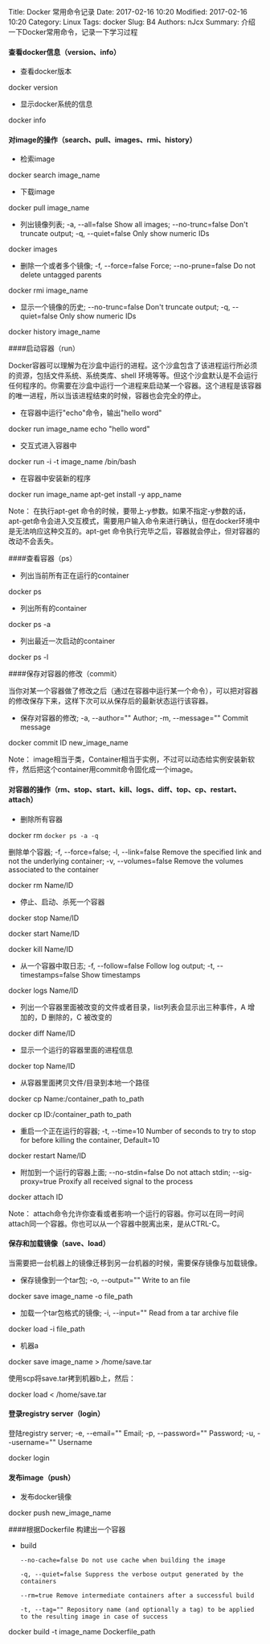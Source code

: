 Title: Docker 常用命令记录
Date: 2017-02-16 10:20
Modified: 2017-02-16 10:20
Category: Linux
Tags: docker
Slug: B4
Authors: nJcx
Summary: 介绍一下Docker常用命令，记录一下学习过程
#### 查看docker信息（version、info）

- 查看docker版本  

docker version 

- 显示docker系统的信息  

docker info  

#### 对image的操作（search、pull、images、rmi、history）

- 检索image  

docker search image_name  
  
-  下载image 

 docker pull image_name  
  
- 列出镜像列表; -a, --all=false Show all images; --no-trunc=false Don't truncate output; -q, --quiet=false Only show numeric IDs  

docker images  
  
- 删除一个或者多个镜像; -f, --force=false Force; --no-prune=false Do not delete untagged parents  

docker rmi image_name  
  
- 显示一个镜像的历史; --no-trunc=false Don't truncate output; -q, --quiet=false Only show numeric IDs  

docker history image_name 


####启动容器（run）

Docker容器可以理解为在沙盒中运行的进程。这个沙盒包含了该进程运行所必须的资源，包括文件系统、系统类库、shell 环境等等。但这个沙盒默认是不会运行任何程序的。你需要在沙盒中运行一个进程来启动某一个容器。这个进程是该容器的唯一进程，所以当该进程结束的时候，容器也会完全的停止。

- 在容器中运行"echo"命令，输出"hello word"  

docker run image_name echo "hello word"  
  
- 交互式进入容器中 
 
docker run -i -t image_name /bin/bash  
  
  
- 在容器中安装新的程序  

docker run image_name apt-get install -y app_name  

Note：  在执行apt-get 命令的时候，要带上-y参数。如果不指定-y参数的话，apt-get命令会进入交互模式，需要用户输入命令来进行确认，但在docker环境中是无法响应这种交互的。apt-get 命令执行完毕之后，容器就会停止，但对容器的改动不会丢失。

####查看容器（ps）

- 列出当前所有正在运行的container  

docker ps  

- 列出所有的container  

docker ps -a  

- 列出最近一次启动的container 

docker ps -l  

####保存对容器的修改（commit）

当你对某一个容器做了修改之后（通过在容器中运行某一个命令），可以把对容器的修改保存下来，这样下次可以从保存后的最新状态运行该容器。

- 保存对容器的修改; -a, --author="" Author; -m, --message="" Commit message  

docker commit ID new_image_name  

Note：  image相当于类，Container相当于实例，不过可以动态给实例安装新软件，然后把这个container用commit命令固化成一个image。

#### 对容器的操作（rm、stop、start、kill、logs、diff、top、cp、restart、attach）

- 删除所有容器  

docker rm `docker ps -a -q`  
  
删除单个容器; -f, --force=false; -l, --link=false Remove the specified link and not the underlying container; -v, --volumes=false Remove the volumes associated to the container 
 
docker rm Name/ID  
  
- 停止、启动、杀死一个容器  

docker stop Name/ID  

docker start Name/ID  

docker kill Name/ID  
  
- 从一个容器中取日志; -f, --follow=false Follow log output; -t, --timestamps=false Show timestamps  

docker logs Name/ID  
  
- 列出一个容器里面被改变的文件或者目录，list列表会显示出三种事件，A 增加的，D 删除的，C 被改变的  

docker diff Name/ID  
  
- 显示一个运行的容器里面的进程信息  

docker top Name/ID  
  
- 从容器里面拷贝文件/目录到本地一个路径  

docker cp Name:/container_path to_path  

docker cp ID:/container_path to_path  
  
- 重启一个正在运行的容器; -t, --time=10 Number of seconds to try to stop for before killing the container, Default=10  

docker restart Name/ID  
  
- 附加到一个运行的容器上面; --no-stdin=false Do not attach stdin; --sig-proxy=true Proxify all received signal to the process  

docker attach ID  

Note： attach命令允许你查看或者影响一个运行的容器。你可以在同一时间attach同一个容器。你也可以从一个容器中脱离出来，是从CTRL-C。

#### 保存和加载镜像（save、load）

当需要把一台机器上的镜像迁移到另一台机器的时候，需要保存镜像与加载镜像。

- 保存镜像到一个tar包; -o, --output="" Write to an file 

docker save image_name -o file_path  

- 加载一个tar包格式的镜像; -i, --input="" Read from a tar archive file  

docker load -i file_path  
  
- 机器a  

docker save image_name > /home/save.tar  

使用scp将save.tar拷到机器b上，然后：  

docker load < /home/save.tar  

#### 登录registry server（login）

登陆registry server; -e, --email="" Email; -p, --password="" Password; -u, --username="" Username  

docker login  

#### 发布image（push）

- 发布docker镜像  

docker push new_image_name  

####根据Dockerfile 构建出一个容器

- build  

      --no-cache=false Do not use cache when building the image  
      
      -q, --quiet=false Suppress the verbose output generated by the containers  
      
      --rm=true Remove intermediate containers after a successful build  
      
      -t, --tag="" Repository name (and optionally a tag) to be applied to the resulting image in case of success  

docker build -t image_name Dockerfile_path  

